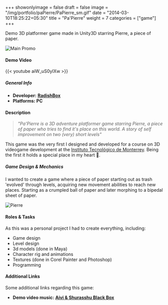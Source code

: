+++
showonlyimage = false
draft = false
image = "/img/portfolio/paPierre/PaPierre_sm.gif"
date = "2014-03-10T18:25:22+05:30"
title = "Pa'Pierre"
weight = 7
categories = ["game"]
+++

Demo 3D platformer game made in Unity3D starring Pierre, a piece of paper.

<!--more-->

![Main Promo][1]

#### Demo Video

{{< youtube aiW_uS0yIXw >}}

##### General Info

* **Developer:** 
**[RadishBox](http://www.radishbox.com/)**
* **Platforms:**
**PC**

#### Description

> *"Pa'Pierre is a 3D adventure platformer game starring Pierre, a piece of paper who tries to find it's place on this world. A story of self improvement on two (very) short levels"*

This game was the very first I designed and developed for a course on 3D videogame development at the [Instituto Tecnológico de Monterrey](https://tec.mx/). Being the first it holds a special place in my heart :green_heart:.

##### Game Design & Mechanics

I wanted to create a game where a piece of paper starting out as trash 'evolved' through levels, acquiring new movement abilities to reach new places. Starting as a crumpled ball of paper and later morphing to a bipedal sheet of paper.

![Pierre][2]

#### Roles & Tasks

As this was a personal project I had to create everything, including:

* Game design
* Level design
* 3d models (done in Maya)
* Character rig and animations
* Textures (done in Corel Painter and Photoshop)
* Programming
	
#### Additional Links

Some additional links regarding this game:

* **Demo video music:**
**[Aivi & Shurasshu Black Box](https://aivi-surasshu.bandcamp.com/)**


[1]: /img/portfolio/paPierre/PaPierre.gif#center-resize "Promo for the game"
[2]: /img/portfolio/paPierre/PaPierre.jpg#center-resize "Pierre"


